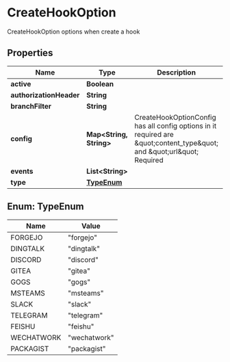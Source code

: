 

# CreateHookOption

CreateHookOption options when create a hook

## Properties

| Name | Type | Description | Notes |
|------------ | ------------- | ------------- | -------------|
|**active** | **Boolean** |  |  [optional] |
|**authorizationHeader** | **String** |  |  [optional] |
|**branchFilter** | **String** |  |  [optional] |
|**config** | **Map&lt;String, String&gt;** | CreateHookOptionConfig has all config options in it required are \&quot;content_type\&quot; and \&quot;url\&quot; Required |  |
|**events** | **List&lt;String&gt;** |  |  [optional] |
|**type** | [**TypeEnum**](#TypeEnum) |  |  |



## Enum: TypeEnum

| Name | Value |
|---- | -----|
| FORGEJO | &quot;forgejo&quot; |
| DINGTALK | &quot;dingtalk&quot; |
| DISCORD | &quot;discord&quot; |
| GITEA | &quot;gitea&quot; |
| GOGS | &quot;gogs&quot; |
| MSTEAMS | &quot;msteams&quot; |
| SLACK | &quot;slack&quot; |
| TELEGRAM | &quot;telegram&quot; |
| FEISHU | &quot;feishu&quot; |
| WECHATWORK | &quot;wechatwork&quot; |
| PACKAGIST | &quot;packagist&quot; |



